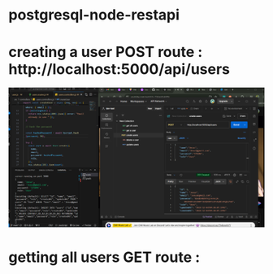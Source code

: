 # postgresql-node-restapi

# creating a user POST route : http://localhost:5000/api/users

![post](image.png)

# getting all users GET route :
